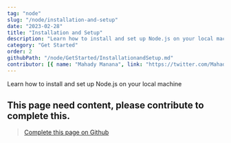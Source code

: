 ```yaml
---
tag: "node"
slug: "/node/installation-and-setup"
date: "2023-02-28"
title: "Installation and Setup"
description: "Learn how to install and set up Node.js on your local machine"
category: "Get Started"
order: 2
githubPath: "/node/GetStarted/InstallationandSetup.md"
contributor: [{ name: "Mahady Manana", link: "https://twitter.com/MahadyManana" }]
---
```



Learn how to install and set up Node.js on your local machine

## This page need content, please contribute to complete this.


> <a href="https://github.com/mahady-manana/betatuto-docs/tree/main/docs/node/GetStarted/InstallationandSetup.md" target="_blank">Complete this page on Github</a>



